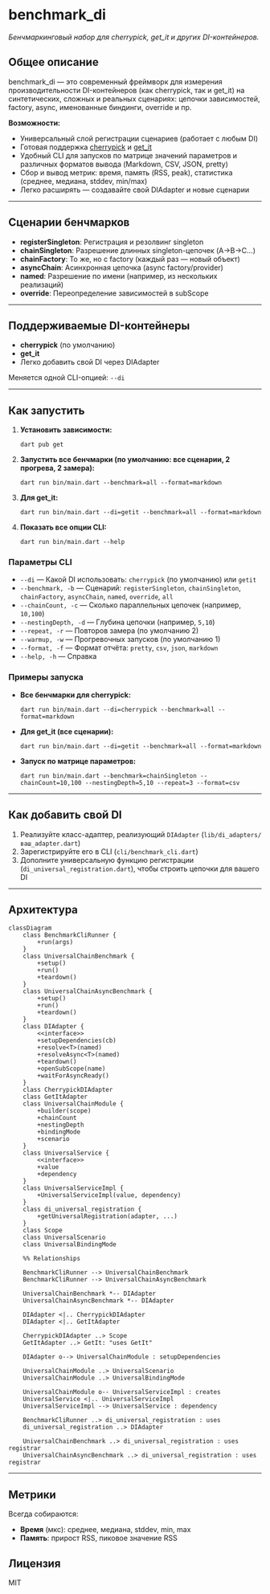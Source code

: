 # benchmark_di

_Бенчмаркинговый набор для cherrypick, get_it и других DI-контейнеров._

## Общее описание

benchmark_di — это современный фреймворк для измерения производительности DI-контейнеров (как cherrypick, так и get_it) на синтетических, сложных и реальных сценариях: цепочки зависимостей, factory, async, именованные биндинги, override и пр.

**Возможности:**
- Универсальный слой регистрации сценариев (работает с любым DI)
- Готовая поддержка [cherrypick](https://github.com/) и [get_it](https://pub.dev/packages/get_it)
- Удобный CLI для запусков по матрице значений параметров и различных форматов вывода (Markdown, CSV, JSON, pretty)
- Сбор и вывод метрик: время, память (RSS, peak), статистика (среднее, медиана, stddev, min/max)
- Легко расширять — создавайте свой DIAdapter и новые сценарии

---

## Сценарии бенчмарков

- **registerSingleton**: Регистрация и резолвинг singleton
- **chainSingleton**: Разрешение длинных singleton-цепочек (A→B→C…)
- **chainFactory**: То же, но с factory (каждый раз — новый объект)
- **asyncChain**: Асинхронная цепочка (async factory/provider)
- **named**: Разрешение по имени (например, из нескольких реализаций)
- **override**: Переопределение зависимостей в subScope

---

## Поддерживаемые DI-контейнеры

- **cherrypick** (по умолчанию)
- **get_it**
- Легко добавить свой DI через DIAdapter

Меняется одной CLI-опцией: `--di`

---

## Как запустить

1. **Установить зависимости:**
   ```shell
   dart pub get
   ```

2. **Запустить все бенчмарки (по умолчанию: все сценарии, 2 прогрева, 2 замера):**
   ```shell
   dart run bin/main.dart --benchmark=all --format=markdown
   ```

3. **Для get_it:**
   ```shell
   dart run bin/main.dart --di=getit --benchmark=all --format=markdown
   ```

4. **Показать все опции CLI:**
   ```shell
   dart run bin/main.dart --help
   ```

### Параметры CLI

- `--di` — Какой DI использовать: `cherrypick` (по умолчанию) или `getit`
- `--benchmark, -b` — Сценарий: `registerSingleton`, `chainSingleton`, `chainFactory`, `asyncChain`, `named`, `override`, `all`
- `--chainCount, -c` — Сколько параллельных цепочек (например, `10,100`)
- `--nestingDepth, -d` — Глубина цепочки (например, `5,10`)
- `--repeat, -r` — Повторов замера (по умолчанию 2)
- `--warmup, -w` — Прогревочных запусков (по умолчанию 1)
- `--format, -f` — Формат отчёта: `pretty`, `csv`, `json`, `markdown`
- `--help, -h` — Справка

### Примеры запуска

- **Все бенчмарки для cherrypick:**
  ```shell
  dart run bin/main.dart --di=cherrypick --benchmark=all --format=markdown
  ```

- **Для get_it (все сценарии):**
  ```shell
  dart run bin/main.dart --di=getit --benchmark=all --format=markdown
  ```

- **Запуск по матрице параметров:**
  ```shell
  dart run bin/main.dart --benchmark=chainSingleton --chainCount=10,100 --nestingDepth=5,10 --repeat=3 --format=csv
  ```

---

## Как добавить свой DI

1. Реализуйте класс-адаптер, реализующий `DIAdapter` (`lib/di_adapters/ваш_adapter.dart`)
2. Зарегистрируйте его в CLI (`cli/benchmark_cli.dart`)
3. Дополните универсальную функцию регистрации (`di_universal_registration.dart`), чтобы строить цепочки для вашего DI

---

## Архитектура

```mermaid
classDiagram
    class BenchmarkCliRunner {
        +run(args)
    }
    class UniversalChainBenchmark {
        +setup()
        +run()
        +teardown()
    }
    class UniversalChainAsyncBenchmark {
        +setup()
        +run()
        +teardown()
    }
    class DIAdapter {
        <<interface>>
        +setupDependencies(cb)
        +resolve<T>(named)
        +resolveAsync<T>(named)
        +teardown()
        +openSubScope(name)
        +waitForAsyncReady()
    }
    class CherrypickDIAdapter
    class GetItAdapter
    class UniversalChainModule {
        +builder(scope)
        +chainCount
        +nestingDepth
        +bindingMode
        +scenario
    }
    class UniversalService {
        <<interface>>
        +value
        +dependency
    }
    class UniversalServiceImpl {
        +UniversalServiceImpl(value, dependency)
    }
    class di_universal_registration {
        +getUniversalRegistration(adapter, ...)
    }
    class Scope
    class UniversalScenario
    class UniversalBindingMode

    %% Relationships
    
    BenchmarkCliRunner --> UniversalChainBenchmark
    BenchmarkCliRunner --> UniversalChainAsyncBenchmark

    UniversalChainBenchmark *-- DIAdapter
    UniversalChainAsyncBenchmark *-- DIAdapter

    DIAdapter <|.. CherrypickDIAdapter
    DIAdapter <|.. GetItAdapter

    CherrypickDIAdapter ..> Scope
    GetItAdapter ..> GetIt: "uses GetIt"

    DIAdapter o--> UniversalChainModule : setupDependencies

    UniversalChainModule ..> UniversalScenario
    UniversalChainModule ..> UniversalBindingMode

    UniversalChainModule o-- UniversalServiceImpl : creates
    UniversalService <|.. UniversalServiceImpl
    UniversalServiceImpl --> UniversalService : dependency

    BenchmarkCliRunner ..> di_universal_registration : uses
    di_universal_registration ..> DIAdapter

    UniversalChainBenchmark ..> di_universal_registration : uses registrar
    UniversalChainAsyncBenchmark ..> di_universal_registration : uses registrar
```

---

## Метрики

Всегда собираются:
- **Время** (мкс): среднее, медиана, stddev, min, max
- **Память**: прирост RSS, пиковое значение RSS

## Лицензия

MIT
